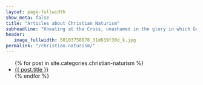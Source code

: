 ```yaml
---
layout: page-fullwidth
show_meta: false
title: "Articles about Christian Naturism"
subheadline: "Knealing at the Cross, unashamed in the glory in which God created me"
header:
   image_fullwidth: 50103758878_31d639f30d_k.jpg
permalink: "/christian-naturism/"
---
```

<ul>
    {% for post in site.categories.christian-naturism %}
    <li><a href="{{ site.url }}{{ site.baseurl }}{{ post.url }}">{{ post.title }}</a></li>
    {% endfor %}
</ul>